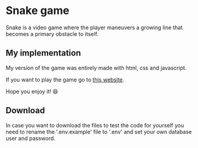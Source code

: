 # Snake game
Snake is a video game where the player maneuvers a growing line that becomes a primary obstacle to itself.

## My implementation
My version of the game was entirely made with html, css and javascript.

If you want to play the game go to [this website](https://afonsosnake.herokuapp.com).

Hope you enjoy it! 😄

## Download
In case you want to download the files to test the code for yourself you need to rename the '.env.example' file to '.env' and set your own database user and password.
